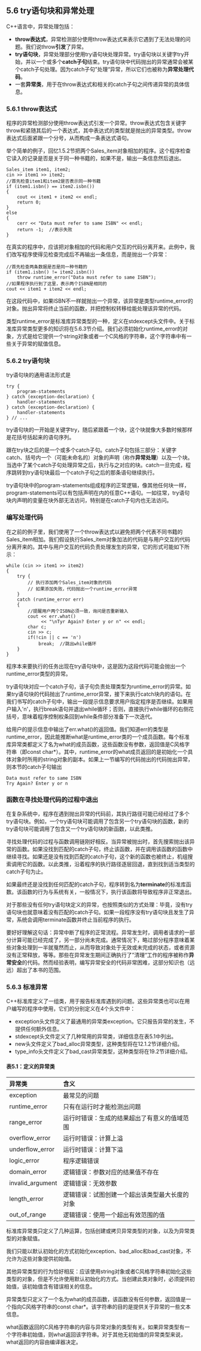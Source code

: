 ## 5.6 try语句块和异常处理
C++语言中，异常处理包括：
- **throw表达式**，异常检测部分使用throw表达式来表示它遇到了无法处理的问题。我们说throw**引发**了异常。
- **try语句块**，异常处理部分使用try语句块处理异常。try语句块以关键字try开始，并以一个或多个**catch子句**结束。try语句块中代码抛出的异常通常会被某个catch子句处理。因为catch子句”处理“异常，所以它们也被称为**异常处理代码**。
- 一套**异常类**，用于在throw表达式和相关的catch子句之间传递异常的具体信息。
  
### 5.6.1 throw表达式
程序的异常检测部分使用throw表达式引发一个异常。throw表达式包含关键字throw和紧随其后的一个表达式，其中表达式的类型就是抛出的异常类型。throw表达式后面紧跟一个分号，从而构成一条表达式语句。

举个简单的例子，回忆1.5.2节把两个Sales_item对象相加的程序。这个程序检查它读入的记录是否是关于同一种书籍的，如果不是，输出一条信息然后退出。
```
Sales_item item1, item2;
cin >> item1 >> item2;
//首先检查item1和item2是否表示同一种书籍
if (item1.isbn() == item2.isbn())
{
    cout << item1 + item2 << endl;
    return 0;
}
else 
{
    cerr << "Data must refer to same ISBN" << endl;
    return -1;  //表示失败
}
```
在真实的程序中，应该把对象相加的代码和用户交互的代码分离开来。此例中，我们改写程序使得见检查完成后不再输出一条信息，而是抛出一个异常：
```
//首先检查两条数据是否是同一种书籍的
if (item1.isbn() != item2.isbn())
    throw runtime_error("Data must refer to same ISBN");
//如果程序执行到了这里，表示两个ISBN是相同的
cout << item1 + item2 << endl;
```
在这段代码中，如果ISBN不一样就抛出一个异常，该异常是类型runtime_error的对象。抛出异常将终止当前的函数，并把控制权转移给能处理该异常的代码。

类型runtime_error是标准库异常类型的一种，定义在stdexcept头文件中。关于标准库异常类型更多的知识将在5.6.3节介绍。我们必须初始化runtime_error的对象，方式是给它提供一个string对象或者一个C风格的字符串，这个字符串中有一些关于异常的赋值信息。

### 5.6.2 try语句块
try语句块的通用语法形式是
```
try {
    program-statements
} catch (exception-declaration) {
    handler-statements
} catch (exception-declaration) {
    handler-statements
} // ...
```
try语句块的一开始是关键字try，随后紧跟着一个块，这个块就像大多数时候那样是花括号括起来的语句序列。

跟在try块之后的是一个或多个catch子句。catch子句包括三部分：关键字catch、括号内一个（可能未命名的）对象的声明（称作**异常处理**）以及一个块。当选中了某个catch子句处理异常之后，执行与之对应的块。catch一旦完成，程序跳转到try语句块最后一个catch子句之后的那条语句继续执行。

try语句块中的program-statements组成程序的正常逻辑，像其他任何块一样，program-statements可以有包括声明在内的任意C++语句。一如往常，try语句块内声明的变量在块外部无法访问，特别是在catch子句内也无法访问。

### 编写处理代码
在之前的例子里，我们使用了一个throw表达式以避免把两个代表不同书籍的Sales_item相加。我们假设执行Sales_item对象加法的代码是与用户交互的代码分离开来的。其中与用户交互的代码负责处理发生的异常，它的形式可能如下所示：
```
while (cin >> item1 >> item2)
{
    try {
        // 执行添加两个Sales_item对象的代码
        // 如果添加失败，代码抛出一个runtime_error异常
    }
    catch (runtime_error err)
    {
        //提醒用户两个ISBN必须一致，询问是否重新输入
        cout << err.what()
             << "\nTyr Again? Enter y or n" << endl;
        char c;
        cin >> c;
        if(!cin || c == 'n')
            break;  //跳出while循环
    }
}
```
程序本来要执行的任务出现在try语句块中，这是因为这段代码可能会抛出一个runtime_error类型的异常。

try语句块对应一个catch子句，该子句负责处理类型为runtime_error的异常。如果try语句块的代码抛出了runtime_error异常，接下来执行catch块内的语句。在我们书写的catch子句中，输出一段提示信息要求用户指定程序是否继续。如果用户输入'n'，执行break语句并退出while循环；否则，直接执行while循环的右侧花括号，意味着程序控制权条回到while条件部分准备下一次迭代。

给用户的提示信息中输出了err.what()的返回值。我们知道err的类型是runtime_error，因此能推断what是runtime_error类的一个成员函数。每个标准库异常类都定义了名为what的成员函数，这些函数没有参数，返回值是C风格字符串（即const char*）。其中，runtime_error的what成员返回的是初始化一个具体对象时所用的string对象的副本。如果上一节编写的代码抛出的代码抛出异常，则本节的catch子句输出
```
Data must refer to same ISBN
Try Again? Enter y or n
```
### 函数在寻找处理代码的过程中退出
在复杂系统中，程序在遇到抛出异常的代码前，其执行路径可能已经经过了多个try语句块。例如，一个try语句块可能调用了包含另一个try语句块的函数，新的try语句块可能调用了包含又一个try语句块的新函数，以此类推。

寻找处理代码的过程与函数调用链刚好相反。当异常被抛出时，首先搜索抛出该异常的函数。如果没找到匹配的catch子句，终止该函数，并在调用该函数的函数中继续寻找。如果还是没有找到匹配的catch子句，这个新的函数也被终止，机组搜索调用它的函数。以此类推，沿着程序的执行路径逐层回退，直到找到适当类型的catch子句为止。

如果最终还是没找到任何匹配的catch子句，程序转到名为**terminate**的标准库函数。该函数的行为与系统有关，一般情况下，执行该函数将导致程序非正常退出。

对于那些没有任何try语句块定义的异常，也按照类似的方式处理：毕竟，没有try语句块也就意味着没有匹配的catch子句。如果一段程序没有try语句块且发生了异常，系统会调用terminate函数并终止当前程序的执行。

要好好理解这句话：异常中断了程序的正常流程。异常发生时，调用者请求的一部分计算可能已经完成了，另一部分尚未完成。通常情况下，略过部分程序意味着某些对象处理到一半就戛然而止，从而导致对象处于无效或未完成的状态，或者资源没有正常释放，等等。那些在异常发生期间正确执行了”清理“工作的程序被称作**异常安全**的代码。然而经验表明，编写异常安全的代码非常困难，这部分知识也（远远）超出了本书的范围。

### 5.6.3 标准异常
C++标准库定义了一组类，用于报告标准库遇到的问题。这些异常类也可以在用户编写的程序中使用，它们的分别定义在4个头文件中：
- exception头文件定义了最通用的异常类exception。它只报告异常的发生，不提供任何额外信息。
- stdexcept头文件定义了几种常用的异常类，详细信息在表5.1中列出。
- new头文件定义了bad_alloc异常类型，这种类型将在12.1.2节详细介绍。
- type_info头文件定义了bad_cast异常类型，这种类型将在19.2节详细介绍。
  
#### 表5.1：<stdexcept>定义的异常类
异常类|含义
:--|:--
exception|最常见的问题
runtime_error|只有在运行时才能检测出问题
range_error|运行时错误：生成的结果超出了有意义的值域范围
overflow_error|运行时错误：计算上溢
underflow_error|运行时错误：计算下溢
logic_error|程序逻辑错误
domain_error|逻辑错误：参数对应的结果值不存在
invalid_argument|逻辑错误：无效参数
length_error|逻辑错误：试图创建一个超出该类型最大长度的对象
out_of_range|逻辑错误：使用一个超出有效范围的值

标准库异常类只定义了几种运算，包括创建或拷贝异常类型的对象，以及为异常类型的对象赋值。

我们只能以默认初始化的方式初始化exception、bad_alloc和bad_cast对象，不允许为这些对象提供初始值。

其他异常类型的行为恰好相反：应该使用string对象或者C风格字符串初始化这些类型的对象，但是不允许使用默认初始化的方式。当创建此类对象时，必须提供初始值，该初始值含有错误相关的信息。

异常类型只定义了一个名为what的成员函数，该函数没有任何参数，返回值是一个指向C风格字符串的const char*。该字符串的目的是提供关于异常的一些文本信息。

what函数返回的C风格字符串的内容与异常对象的类型有关。如果异常类型有一个字符串初始值，则what返回该字符串。对于其他无初始值的异常类型来说，what返回的内容由编译器决定。


